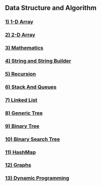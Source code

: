 ## Data Structure and Algorithm

### [1) 1-D Array]()</br>

### [2) 2-D Array]()</br>

### [3) Mathematics]()</br>

### [4) String and String Builder]()</br>

### [5) Recursion]()</br>

### [6) Stack And Queues]()</br>

### [7) Linked List]()</br>

### [8) Generic Tree]()</br>

### [9) Binary Tree]()</br>

### [10) Binary Search Tree]()</br>

### [11) HashMap]()</br>

### [12) Graphs]()</br>

### [13) Dynamic Programming]()
